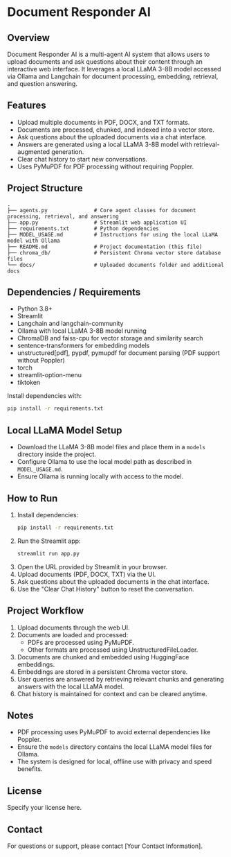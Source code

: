# Document Responder AI

## Overview
Document Responder AI is a multi-agent AI system that allows users to upload documents and ask questions about their content through an interactive web interface. It leverages a local LLaMA 3-8B model accessed via Ollama and Langchain for document processing, embedding, retrieval, and question answering.

## Features
- Upload multiple documents in PDF, DOCX, and TXT formats.
- Documents are processed, chunked, and indexed into a vector store.
- Ask questions about the uploaded documents via a chat interface.
- Answers are generated using a local LLaMA 3-8B model with retrieval-augmented generation.
- Clear chat history to start new conversations.
- Uses PyMuPDF for PDF processing without requiring Poppler.

## Project Structure
```
.
├── agents.py               # Core agent classes for document processing, retrieval, and answering
├── app.py                  # Streamlit web application UI
├── requirements.txt        # Python dependencies
├── MODEL_USAGE.md          # Instructions for using the local LLaMA model with Ollama
├── README.md               # Project documentation (this file)
├── chroma_db/              # Persistent Chroma vector store database files
└── docs/                   # Uploaded documents folder and additional docs
```

## Dependencies / Requirements
- Python 3.8+
- Streamlit
- Langchain and langchain-community
- Ollama with local LLaMA 3-8B model running
- ChromaDB and faiss-cpu for vector storage and similarity search
- sentence-transformers for embedding models
- unstructured[pdf], pypdf, pymupdf for document parsing (PDF support without Poppler)
- torch
- streamlit-option-menu
- tiktoken

Install dependencies with:
```bash
pip install -r requirements.txt
```

## Local LLaMA Model Setup
- Download the LLaMA 3-8B model files and place them in a `models` directory inside the project.
- Configure Ollama to use the local model path as described in `MODEL_USAGE.md`.
- Ensure Ollama is running locally with access to the model.

## How to Run
1. Install dependencies:
   ```bash
   pip install -r requirements.txt
   ```
2. Run the Streamlit app:
   ```bash
   streamlit run app.py
   ```
3. Open the URL provided by Streamlit in your browser.
4. Upload documents (PDF, DOCX, TXT) via the UI.
5. Ask questions about the uploaded documents in the chat interface.
6. Use the "Clear Chat History" button to reset the conversation.

## Project Workflow
1. Upload documents through the web UI.
2. Documents are loaded and processed:
   - PDFs are processed using PyMuPDF.
   - Other formats are processed using UnstructuredFileLoader.
3. Documents are chunked and embedded using HuggingFace embeddings.
4. Embeddings are stored in a persistent Chroma vector store.
5. User queries are answered by retrieving relevant chunks and generating answers with the local LLaMA model.
6. Chat history is maintained for context and can be cleared anytime.

## Notes
- PDF processing uses PyMuPDF to avoid external dependencies like Poppler.
- Ensure the `models` directory contains the local LLaMA model files for Ollama.
- The system is designed for local, offline use with privacy and speed benefits.

## License
Specify your license here.

## Contact
For questions or support, please contact [Your Contact Information].
